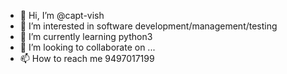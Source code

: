 - 👋 Hi, I’m @capt-vish
- 👀 I’m interested in software development/management/testing
- 🌱 I’m currently learning python3
- 💞️ I’m looking to collaborate on ...
- 📫 How to reach me 9497017199

<!---
capt-vish/capt-vish is a ✨ special ✨ repository because its `README.md` (this file) appears on your GitHub profile.
You can click the Preview link to take a look at your changes.
--->
